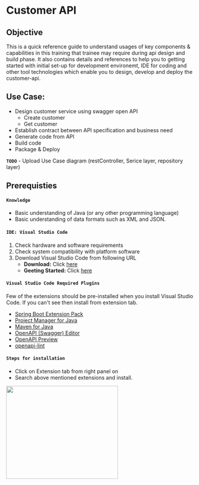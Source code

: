 # Customer API

## Objective
This is a quick reference guide to understand usages of key components & capabilities in this training that trainee may require during api design and build phase. It also contains details and references to help you to getting started with initial set-up for development environemt, IDE for coding and other tool technologies which enable you to design, develop and deploy the customer-api.

## Use Case:
* Design customer service using swagger open API
   * Create customer
   * Get customer
* Establish contract between API specification and business need
* Generate code from API
* Build code
* Package & Deploy


**`TODO`** - Upload Use Case diagram (restController, Serice layer, repository layer)

## Prerequisties

#### **`Knowledge`**
* Basic understanding of Java (or any other programming language)
* Basic understanding of data formats such as XML and JSON.

#### **`IDE: Visual Studio Code`**
1.	Check hardware and software requirements
2.	Check system compatibility with platform software
3.	Download Visual Studio Code from following URL
    * **Download:** Click [here](https://code.visualstudio.com/Download) 
    * **Geeting Started:** Click [here](https://code.visualstudio.com/docs/java/java-spring-boot)
    
#### **`Visual Studio Code Required Plugins`**
Few of the extensions should be pre-installed when you install Visual Studio Code. If you can't see then install from extension tab.
* [Spring Boot Extension Pack](https://marketplace.visualstudio.com/items?itemName=Pivotal.vscode-boot-dev-pack)
* [Project Manager for Java](https://marketplace.visualstudio.com/items?itemName=vscjava.vscode-java-dependency)
* [Maven for Java](https://marketplace.visualstudio.com/items?itemName=vscjava.vscode-maven)
* [OpenAPI (Swagger) Editor](https://marketplace.visualstudio.com/items?itemName=42Crunch.vscode-openapi)
* [OpenAPI Preview](https://marketplace.visualstudio.com/items?itemName=zoellner.openapi-preview)
* [openapi-lint](https://marketplace.visualstudio.com/items?itemName=mermade.openapi-lint)

#### **`Steps for installation`**
* Click on Extension tab from right panel on 
* Search above mentioned extensions and install.

<img src="https://github.com/acc-trainings/customer-api/blob/main/img/vscode_extension.png" data-canonical-src="https://github.com/acc-trainings/customer-api/blob/main/img/vscode_extension.png" width="300" height="250" />
